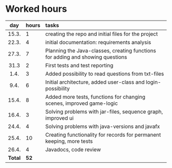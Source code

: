 # Worked hours


| day   | hours | tasks |
| :----:|:------| :-----|
| 15.3. | 1    	| creating the repo and initial files for the project |
| 22.3. | 4     | initial documentation: requirements analysis |
| 27.3.	| 7     | Planning the Java-classes, creating functions for adding and showing questions |
| 31.3  | 2     | First tests and test reporting |
| 1.4.  | 3     | Added possibility to read questions from txt-files |
| 9.4.  | 6     | Initial architecture, added user-class and login-possibility |
| 15.4. | 8     | Added more tests, functions for changing scenes, improved game-logic |
| 16.4. | 3     | Solving problems with jar-files, sequence graph, improved ui |
| 24.4. | 4     | Solving problems with java-versions and javafx |
| 25.4. | 10    | Creating functionality for records for permanent keeping, more tests |
| 26.4. | 4     | Javadocs, code review |
|<strong>Total</strong>|<strong>52</strong>|| 
